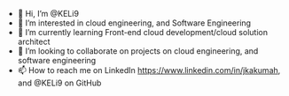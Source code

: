 - 👋 Hi, I’m @KELi9
- 👀 I’m interested in cloud engineering, and Software Engineering 
- 🌱 I’m currently learning Front-end cloud development/cloud solution architect
- 💞️ I’m looking to collaborate on projects on cloud engineering, and software engineering 
- 📫 How to reach me on LinkedIn https://www.linkedin.com/in/jkakumah, and @KELi9 on GitHub 

<!---
KELi9/KELi9 is a ✨ special ✨ repository because its `README.md` (this file) appears on your GitHub profile.
You can click the Preview link to take a look at your changes.
--->
